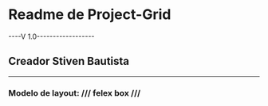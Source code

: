 # Readme de Project-Grid
----V 1.0------------------
## Creador Stiven Bautista
---------------------------

### Modelo de layout: /// felex box ///